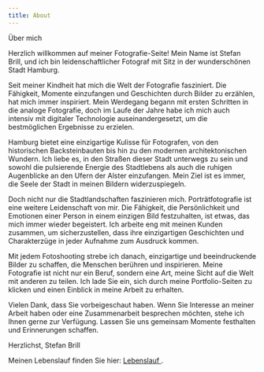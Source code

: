 ```yaml
---
title: About
---
```


<span class="text-3xl">Über mich<Icon name="carbon:id-management" class="ml-2" />

Herzlich willkommen auf meiner Fotografie-Seite! Mein Name ist Stefan Brill, und ich bin leidenschaftlicher Fotograf mit Sitz in der wunderschönen Stadt Hamburg.

Seit meiner Kindheit hat mich die Welt der Fotografie fasziniert. Die Fähigkeit, Momente einzufangen und Geschichten durch Bilder zu erzählen, hat mich immer inspiriert. Mein Werdegang begann mit ersten Schritten in die analoge Fotografie, doch im Laufe der Jahre habe ich mich auch intensiv mit digitaler Technologie auseinandergesetzt, um die bestmöglichen Ergebnisse zu erzielen.

Hamburg bietet eine einzigartige Kulisse für Fotografen, von den historischen Backsteinbauten bis hin zu den modernen architektonischen Wundern. Ich liebe es, in den Straßen dieser Stadt unterwegs zu sein und sowohl die pulsierende Energie des Stadtlebens als auch die ruhigen Augenblicke an den Ufern der Alster einzufangen. Mein Ziel ist es immer, die Seele der Stadt in meinen Bildern widerzuspiegeln.

Doch nicht nur die Stadtlandschaften faszinieren mich. Porträtfotografie ist eine weitere Leidenschaft von mir. Die Fähigkeit, die Persönlichkeit und Emotionen einer Person in einem einzigen Bild festzuhalten, ist etwas, das mich immer wieder begeistert. Ich arbeite eng mit meinen Kunden zusammen, um sicherzustellen, dass ihre einzigartigen Geschichten und Charakterzüge in jeder Aufnahme zum Ausdruck kommen.

Mit jedem Fotoshooting strebe ich danach, einzigartige und beeindruckende Bilder zu schaffen, die Menschen berühren und inspirieren. Meine Fotografie ist nicht nur ein Beruf, sondern eine Art, meine Sicht auf die Welt mit anderen zu teilen. Ich lade Sie ein, sich durch meine Portfolio-Seiten zu klicken und einen Einblick in meine Arbeit zu erhalten.

Vielen Dank, dass Sie vorbeigeschaut haben. Wenn Sie Interesse an meiner Arbeit haben oder eine Zusammenarbeit besprechen möchten, stehe ich Ihnen gerne zur Verfügung. Lassen Sie uns gemeinsam Momente festhalten und Erinnerungen schaffen.

Herzlichst,
Stefan Brill

Meinen Lebenslauf finden Sie hier: <a href="/cv">Lebenslauf <Icon name="pepicons-pop:cv" class="ml-2"/></a>.
